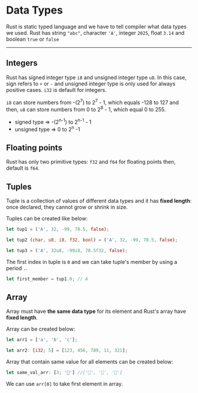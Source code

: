 # Data Types

Rust is static typed language and we have to tell compiler what data types we used. Rust has string `"abc"`, character `'A'`, integer `2025`, float `3.14` and boolean `true` or `false`

---

## Integers

Rust has signed integer type `i8` and unsigned integer type `u8`. In this case, sign refers to `+` or `-` and unsigned integer type is only used for always positive cases. `i32` is default for integers.

`i8` can store numbers from -(2<sup>7</sup>) to 2<sup>7</sup> - 1, which equals -128 to 127 and then, `u8` can store numbers from 0 to 2<sup>8</sup> - 1, which equal 0 to 255.

- signed type => -(2<sup>n-1</sup>) to 2<sup>n-1</sup> - 1 
- unsigned type => 0 to 2<sup>n</sup> -1

## Floating points

Rust has only two primitive types: `f32` and `f64` for floating points then, default is  `f64`.

## Tuples

Tuple is a collection of values of different data types and it has **fixed length**: once declared, they cannot grow or shrink in size.

Tuples can be created like below:

```Rust
let tup1 = ('A', 32, -99, 78.5, false);

let tup2 (char, u8, i8, f32, bool) = ('A', 32, -99, 78.5, false);

let tup3 = ('A', 32u8, -99i8, 78.5f32, false);
```

The first index in tuple is `0` and we can take tuple's member by using a period `.`.

```rust
let first_member = tup1.0; // A
```

## Array

Array must have **the same data type** for its element and Rust's array have **fixed length**.

Array can be created below:

```rust
let arr1 = ['a', 'b', 'c'];

let arr2: [i32; 5] = [123, 456, 789, 11, 321];
```

Array that contain same value for all elements can be created below:

```rust
let same_val_arr: [3; '🦀'] //['🦀', '🦀', '🦀']
```

We can use `arr[0]` to take first element in array.